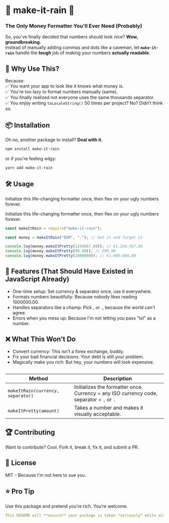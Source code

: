 # 💸 make-it-rain 💸  
### The Only Money Formatter You'll Ever Need (Probably)  

So, you've finally decided that numbers should look nice? **Wow, groundbreaking.**  
Instead of manually adding commas and dots like a caveman, let **`make-it-rain`** handle the **tough** job of making your numbers **actually readable**.  

## 🚀 Why Use This?  
Because:  
✅ You want your app to look like it knows what money is.  
✅ You're too lazy to format numbers manually (same).  
✅ You finally realized not everyone uses the same thousands separator.  
✅ You enjoy writing `toLocaleString()` 50 times per project? No? Didn’t think so.  

## 📦 Installation  
Oh no, another package to install? **Deal with it.**  
```sh
npm install make-it-rain
```

or if you're feeling edgy:

```sh
yarn add make-it-rain
```
## 🛠️ Usage
Initialize this life-changing formatter once, then flex on your ugly numbers forever.

Initialize this life-changing formatter once, then flex on your ugly numbers forever.

```js
const makeItRain = require("make-it-rain");

const money = makeItRain("EUR", "."); // Set it and forget it

console.log(money.makeItPretty(1234567.89)); // €1.234.567,89
console.log(money.makeItPretty(99.99)); // €99,99
console.log(money.makeItPretty(1000000)); // €1.000.000,00
```
## 🎩 Features (That Should Have Existed in JavaScript Already)
- One-time setup: Set currency & separator once, use it everywhere.
- Formats numbers beautifully: Because nobody likes reading 1000000.00.
- Handles separators like a champ: Pick , or ., because the world can't agree.
- Errors when you mess up: Because I'm not letting you pass "lol" as a number.

## ❌ What This Won’t Do
- Convert currency: This isn't a forex exchange, buddy.
- Fix your bad financial decisions: Your debt is still your problem.
- Magically make you rich: But hey, your numbers will look expensive.

## 

| Method | Description |
|--------|-------------|
|`makeItRain(currency, separator)` | Initializes the formatter once. Currency = any ISO currency code, separator = `,` or `.` |
| `makeItPretty(amount)` | Takes a number and makes it visually acceptable.|

## 🏆 Contributing
Want to contribute? Cool. Fork it, break it, fix it, and submit a PR.

## 📜 License
MIT – Because I'm not here to sue you.

## ⭐ Pro Tip
Use this package and pretend you’re rich. You’re welcome.

```yaml
This README will **ensure** your package is taken *seriously* while also making people question their life choices. 🚀💸
```